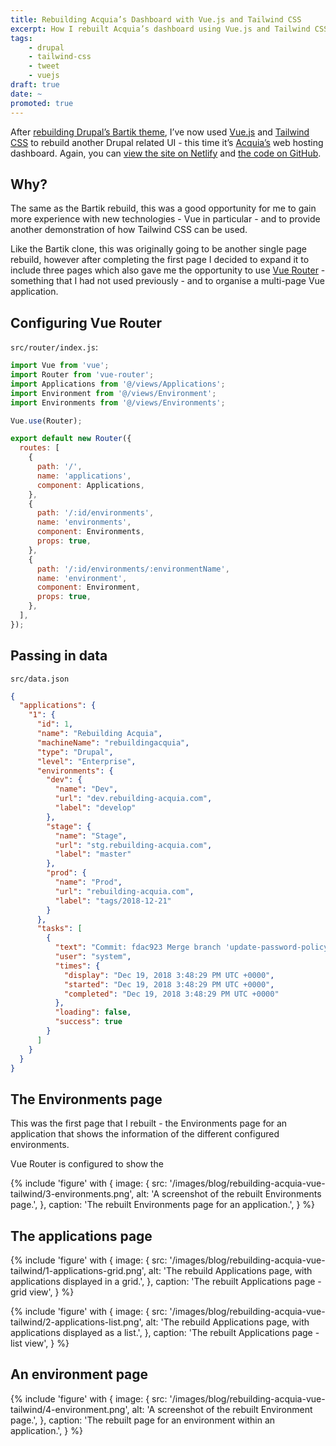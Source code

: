 ```yaml
---
title: Rebuilding Acquia’s Dashboard with Vue.js and Tailwind CSS
excerpt: How I rebuilt Acquia’s dashboard using Vue.js and Tailwind CSS.
tags:
    - drupal
    - tailwind-css
    - tweet
    - vuejs
draft: true
date: ~
promoted: true
---
```


After
[rebuilding Drupal’s Bartik theme](/blog/rebuilding-bartik-with-vuejs-tailwind-css),
I’ve now used [Vue.js][vue] and [Tailwind CSS][tailwind] to rebuild another
Drupal related UI - this time it’s [Acquia’s](https://www.acquia.com) web
hosting dashboard. Again, you can [view the site on Netlify][netlify] and [the
code on GitHub][github].

## Why?

The same as the Bartik rebuild, this was a good opportunity for me to gain more
experience with new technologies - Vue in particular - and to provide another
demonstration of how Tailwind CSS can be used.

Like the Bartik clone, this was originally going to be another single page
rebuild, however after completing the first page I decided to expand it to
include three pages which also gave me the opportunity to use
[Vue Router](https://router.vuejs.org) - something that I had not used
previously - and to organise a multi-page Vue application.

## Configuring Vue Router

`src/router/index.js`:

```js
import Vue from 'vue';
import Router from 'vue-router';
import Applications from '@/views/Applications';
import Environment from '@/views/Environment';
import Environments from '@/views/Environments';

Vue.use(Router);

export default new Router({
  routes: [
    {
      path: '/',
      name: 'applications',
      component: Applications,
    },
    {
      path: '/:id/environments',
      name: 'environments',
      component: Environments,
      props: true,
    },
    {
      path: '/:id/environments/:environmentName',
      name: 'environment',
      component: Environment,
      props: true,
    },
  ],
});
```

## Passing in data

`src/data.json`

```json
{
  "applications": {
    "1": {
      "id": 1,
      "name": "Rebuilding Acquia",
      "machineName": "rebuildingacquia",
      "type": "Drupal",
      "level": "Enterprise",
      "environments": {
        "dev": {
          "name": "Dev",
          "url": "dev.rebuilding-acquia.com",
          "label": "develop"
        },
        "stage": {
          "name": "Stage",
          "url": "stg.rebuilding-acquia.com",
          "label": "master"
        },
        "prod": {
          "name": "Prod",
          "url": "rebuilding-acquia.com",
          "label": "tags/2018-12-21"
        }
      },
      "tasks": [
        {
          "text": "Commit: fdac923 Merge branch 'update-password-policy' refs/heads/master",
          "user": "system",
          "times": {
            "display": "Dec 19, 2018 3:48:29 PM UTC +0000",
            "started": "Dec 19, 2018 3:48:29 PM UTC +0000",
            "completed": "Dec 19, 2018 3:48:29 PM UTC +0000"
          },
          "loading": false,
          "success": true
        }
      ]
    }
  }
}
```

## The Environments page

This was the first page that I rebuilt - the Environments page for an
application that shows the information of the different configured environments.

Vue Router is configured to show the

{% include 'figure' with {
    image: {
        src: '/images/blog/rebuilding-acquia-vue-tailwind/3-environments.png',
        alt: 'A screenshot of the rebuilt Environments page.',
    },
    caption: 'The rebuilt Environments page for an application.',
} %}

## The applications page

{% include 'figure' with {
    image: {
        src: '/images/blog/rebuilding-acquia-vue-tailwind/1-applications-grid.png',
        alt: 'The rebuild Applications page, with applications displayed in a grid.',
    },
    caption: 'The rebuilt Applications page - grid view',
} %}

{% include 'figure' with {
    image: {
        src: '/images/blog/rebuilding-acquia-vue-tailwind/2-applications-list.png',
        alt: 'The rebuild Applications page, with applications displayed as a list.',
    },
    caption: 'The rebuilt Applications page - list view',
} %}

## An environment page

{% include 'figure' with {
    image: {
        src: '/images/blog/rebuilding-acquia-vue-tailwind/4-environment.png',
        alt: 'A screenshot of the rebuilt Environment page.',
    },
    caption: 'The rebuilt page for an environment within an application.',
} %}

[github]: https://github.com/opdavies/rebuilding-acquia
[netlify]: https://rebuilding-acquia.oliverdavies.uk
[tailwind]: https://tailwindcss.com
[vue]: https://vuejs.org
